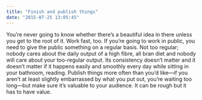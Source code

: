 ```yaml
---
title: "Finish and publish things"
date: "2015-07-25 13:05:45"
---
```


You’re never going to know whether there’s a beautiful idea in there
unless you get to the root of it. Work fast, too. If you’re going to
work in public, you need to give the public something on a regular
basis. Not too regular; nobody cares about the daily output of a high
fibre, all bran diet and nobody will care about your too-regular output.
Its consistency doesn’t matter and it doesn’t matter if it happens
easily and smoothly every day while sitting in your bathroom, reading.
Publish things more often than you’d like—if you aren’t at least
slightly embarrassed by what you put out, you’re waiting too long—but
make sure it’s valuable to your audience. It can be rough but it has to
have value.
